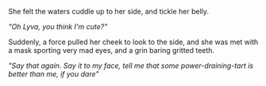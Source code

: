 She felt the waters cuddle up to her side, and tickle her belly.

*"Oh Lyva, you think I'm cute?"*

Suddenly, a force pulled her cheek to look to the side, and she was met with a mask sporting very mad eyes, and a grin baring gritted teeth.

*"Say that again. Say it to my face, tell me that some power-draining-tart is better than me, if you dare"*